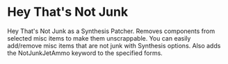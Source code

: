 # Hey That's Not Junk

Hey That's Not Junk as a Synthesis Patcher. Removes components from selected misc items to make them unscrappable.
You can easily add/remove misc items that are not junk with Synthesis options.
Also adds the NotJunkJetAmmo keyword to the specified forms.
